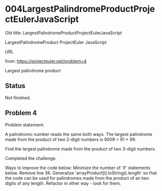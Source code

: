 # 004LargestPalindromeProductProjectEulerJavaScript

Old title: LargestPalindromeProductProjectEulerJavaScript

LargestPalindromeProduct ProjectEuler JavaScript

URL

from: https://projecteuler.net/problem=4

Largest palindrome product

## Status

Not finished.

## Problem 4

Problem statement:

A palindromic number reads the same both ways. The largest palindrome made from the product of two 2-digit numbers is 9009 = 91 × 99.

Find the largest palindrome made from the product of two 3-digit numbers.

Completed the challenge.

Ways to improve the code below:
Minimize the number of 'if' statements below.
Remove line 36.
Generalize 'arrayProduct[i].toString().length' so that the code can be used for palindromes made from the product of an two digits of any length. 
Refactor in other way - look for them.
